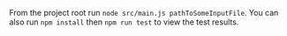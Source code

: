 From the project root run `node src/main.js pathToSomeInputFile`. You can also run `npm install` then `npm run test` to view the test results.
